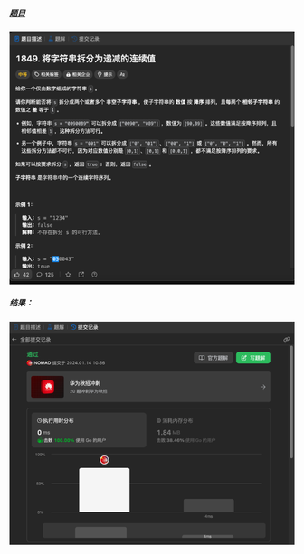 ##### [题目](https://leetcode.cn/problems/splitting-a-string-into-descending-consecutive-values/description/)
![pic](img.png)
##### 结果：
![pic](result.png)